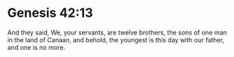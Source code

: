 # Genesis 42:13

And they said, We, your servants, are twelve brothers, the sons of one man in the land of Canaan, and behold, the youngest is this day with our father, and one is no more.
